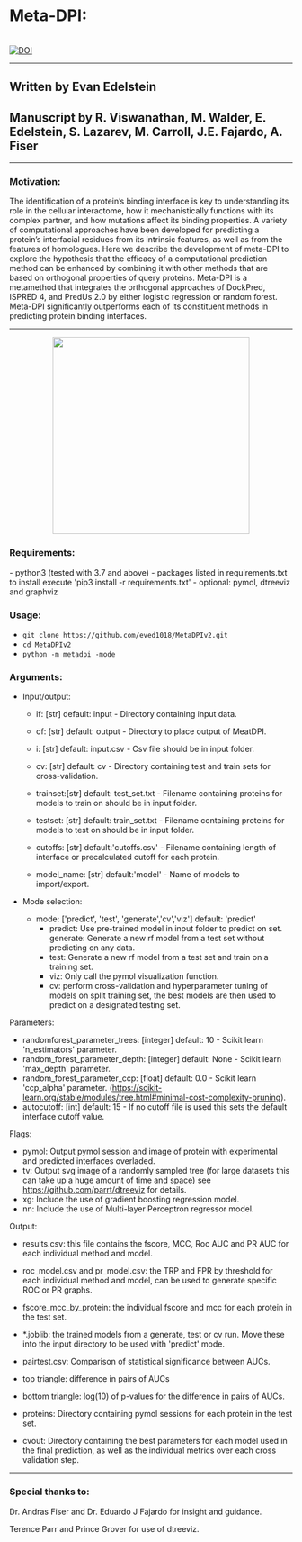 # Meta-DPI: 

<br>[![DOI](https://zenodo.org/badge/DOI/10.5281/zenodo.5706324.svg)](https://doi.org/10.5281/zenodo.5706324)


---
## Written by Evan Edelstein 

## Manuscript by R. Viswanathan, M. Walder, E. Edelstein, S. Lazarev, M. Carroll, J.E. Fajardo, A. Fiser
---
### Motivation: 
<p>The identification of a protein’s binding interface is key to understanding its role in the cellular interactome, how it mechanistically functions with its complex partner, and how mutations affect its binding properties. A variety of computational approaches have been developed for predicting a protein’s interfacial residues from its intrinsic features, as well as from the features of homologues. Here we describe the development of meta-DPI to explore the hypothesis that the efficacy of a computational prediction method can be enhanced by combining it with other methods that are based on orthogonal properties of query proteins. Meta-DPI is a metamethod that integrates the orthogonal approaches of DockPred, ISPRED 4, and PredUs 2.0 by either logistic regression or random forest. Meta-DPI significantly outperforms each of its constituent methods in predicting protein binding interfaces.</p>

---
<p align="center">
<img src="https://github.com/eved1018/MetaDPIv2/blob/main/Media/4XXH.A_rfscore.png" width="350" height="350" allign="center">
</p>


<h3> Requirements: </h3>
- python3  (tested with 3.7 and above)
- packages listed in requirements.txt to install execute 'pip3 install -r requirements.txt' 
- optional: pymol, dtreeviz and graphviz

<h3>Usage: </h3>
	
- `git clone https://github.com/eved1018/MetaDPIv2.git`
- `cd MetaDPIv2`
- `python -m metadpi -mode` 


<h3>Arguments:</h3>

- Input/output:
	- if: [str] default: input - Directory containing input data.
	- of: [str] default: output - Directory to place output of MeatDPI.
	- i: [str] default: input.csv - Csv file should be in input folder.
	- cv: [str] default: cv - Directory containing test and train sets for cross-validation. 
	- trainset:[str] default: test_set.txt - Filename containing proteins for models to train on should be in input folder.
	- testset: [str] default: train_set.txt - Filename containing proteins for models to test on should be in input folder.
	- cutoffs: [str] default:'cutoffs.csv' - Filename containing length of interface or precalculated cutoff for each protein. 

	- model_name: [str] default:'model' - Name of models to import/export.


- Mode selection:
	- mode: ['predict', 'test', 'generate','cv','viz'] default: 'predict'  
		- predict: Use pre-trained model in input folder to predict on set.
	generate: Generate a new rf model from a test set without predicting on any data.
		- test: Generate a new rf model from a test set and train on a training set.
		- viz: Only call the pymol visualization function.
		- cv: perform cross-validation and hyperparameter tuning of models on split training set, the best models are then used to predict on a designated testing set. 


Parameters: 
- randomforest_parameter_trees: [integer] default: 10 - Scikit learn 'n_estimators' parameter.
- random_forest_parameter_depth: [integer] default: None - Scikit learn 'max_depth' parameter.
- random_forest_parameter_ccp: [float] default: 0.0 - Scikit learn 'ccp_alpha' parameter. (https://scikit-learn.org/stable/modules/tree.html#minimal-cost-complexity-pruning).
- autocutoff: [int] default: 15 - If no cutoff file is used this sets the default interface cutoff value.


Flags: 
- pymol: Output pymol session and image of protein with experimental and predicted interfaces overladed. 
- tv: Output svg image of a randomly sampled tree (for large datasets this can take up a huge amount of time and space) see https://github.com/parrt/dtreeviz for details.
- xg: Include the use of gradient boosting regression model.
- nn: Include the use of Multi-layer Perceptron regressor model.


Output:

- results.csv: this file contains the fscore, MCC, Roc AUC and PR AUC for each individual method and model. 

- roc_model.csv and pr_model.csv: the TRP and FPR by threshold for each individual method and model, can be used to generate specific ROC or PR graphs.

- fscore_mcc_by_protein: the individual fscore and mcc for each protein in the test set. 

- *.joblib: the trained models from a generate, test or cv run. Move these into the input directory to be used with 'predict' mode. 

- pairtest.csv: Comparison of statistical significance between AUCs.
- top triangle: difference in pairs of AUCs
- bottom triangle: log(10) of p-values for the difference in pairs of AUCs.
- proteins: Directory containing pymol sessions for each protein in the test set.  
- cvout: Directory containing the best parameters for each model used in the final prediction, as well as the individual metrics over each cross validation step. 

<!-- Example: 
|   | predictor         | f-score | mcc    | roc_auc | pr_auc |
| - | ----------------- | ------- | ------ | ------- | ------ |
| 0 | predus            | 0.337   | 0.2776 | 0.665   | 0.235  |
| 1 | ispred            | 0.370   | 0.314  | 0.816   | 0.358  |
| 2 | dockpred          | 0.263   | 0.196  | 0.652   | 0.152  |
| 3 | logisticregresion | 0.374   | 0.318  | 0.841   | 0.326  |
| 4 | linearregression  | 0.372   | 0.316  | 0.842   | 0.324  |
| 5 | randomforest      | 0.403   | 0.350  | 0.846   | 0.369  |
| 6 | xgboost           | 0.422   | 0.371  | 0.853   | 0.435  | -->


---
### Special thanks to:

<p>Dr. Andras Fiser and Dr. Eduardo J Fajardo for insight and guidance.</p> 

<p>Terence Parr and Prince Grover for use of dtreeviz.</p>

 
	

